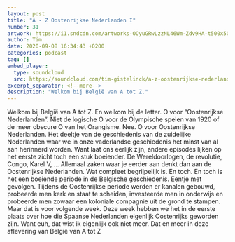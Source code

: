 ```yaml
---
layout: post
title: "A - Z Oostenrijkse Nederlanden I"
number: 31
artwork: https://i1.sndcdn.com/artworks-OOyuGRwLzzNL46Wm-Zdv9HA-t500x500.jpg
author: Tim
date: 2020-09-08 16:34:43 +0200
categories: podcast
tag: []
embed_player:
  type: soundcloud
  src: https://soundcloud.com/tim-gistelinck/a-z-oostenrijkse-nederlanden-i
excerpt_separator: <!--more-->
description: "Welkom bij België van A tot Z."
---
```

Welkom bij België van A tot Z. En welkom bij de letter. O voor “Oostenrijkse Nederlanden”. Niet de logische O voor de Olympische spelen van 1920 of de meer obscure O van het Orangisme. Nee. O voor Oostenrijkse Nederlanden. Het deeltje van de geschiedenis van de zuidelijke Nederlanden waar we in onze vaderlandse geschiedenis het minst van al aan herinnerd worden. Want laat ons eerlijk zijn, andere episodes lijken op het eerste zicht toch een stuk boeiender. De Wereldoorlogen, de revolutie, Congo, Karel V, … Allemaal zaken waar je eerder aan denkt dan aan de Oostenrijkse Nederlanden. Wat compleet begrijpelijk is. En toch. En toch is het een boeiende periode in de Belgische geschiedenis. Eentje met gevolgen. Tijdens de Oostenrijkse periode werden er kanalen gebouwd, probeerde men kerk en staat te scheiden, investeerde men in onderwijs en probeerde men zowaar een koloniale compagnie uit de grond te stampen. Maar dat is voor volgende week. Deze week hebben we het in de eerste plaats over hoe die Spaanse Nederlanden eigenlijk Oostenrijks geworden zijn. Want euh, dat wist ik eigenlijk ook niet meer. Dat en meer in deze aflevering van België van A tot Z